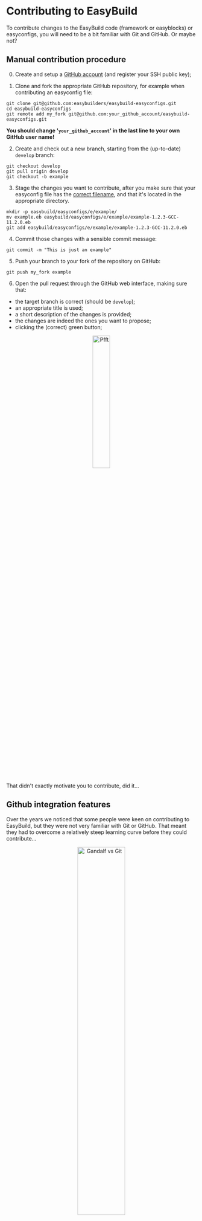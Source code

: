 # Contributing to EasyBuild

To contribute changes to the EasyBuild code (framework or easyblocks) or easyconfigs,
you will need to be a bit familiar with Git and GitHub. Or maybe not?

## Manual contribution procedure

0) Create and setup a [GitHub account](https://github.com/join) (and register your SSH public key);

1) Clone and fork the appropriate GitHub repository, for example when contributing an easyconfig file:

```shell
git clone git@github.com:easybuilders/easybuild-easyconfigs.git
cd easybuild-easyconfigs
git remote add my_fork git@github.com:your_github_account/easybuild-easyconfigs.git
```

**You should change '`your_github_account`' in the last line to your own GitHub user name!**

2) Create and check out a new branch, starting from the (up-to-date) ``develop`` branch:

```
git checkout develop
git pull origin develop
git checkout -b example
```

3) Stage the changes you want to contribute, after you make sure that your easyconfig file has the
[correct filename](easybuild-basic-usage/#easyconfig-filenames), and that it's located in the appropriate directory.

```shell
mkdir -p easybuild/easyconfigs/e/example/
mv example.eb easybuild/easyconfigs/e/example/example-1.2.3-GCC-11.2.0.eb
git add easybuild/easyconfigs/e/example/example-1.2.3-GCC-11.2.0.eb
```

4) Commit those changes with a sensible commit message:

```shell
git commit -m "This is just an example"
```

5) Push your branch to your fork of the repository on GitHub:

```shell
git push my_fork example
```

6) Open the pull request through the GitHub web interface, making sure that:

* the target branch is correct (should be `develop`);
* an appropriate title is used;
* a short description of the changes is provided;
* the changes are indeed the ones you want to propose;
* clicking the (correct) green button;

<div align="center"><img src="../../img/pfft.png" alt="Pfft" width="30%"/></div>

That didn't exactly motivate you to contribute, did it...

## Github integration features

Over the years we noticed that some people were keen on contributing to EasyBuild,
but they were not very familiar with Git or GitHub. That meant they had to overcome a
relatively steep learning curve before they could contribute...

<div align="center"><img src="../../img/no_git.png" alt="Gandalf vs Git" width="50%"/></div>

In addition, the contribution workflow can be a bit daunting and time consuming,
even if you're already familiar with the procedure. You will have dozens of
branches flying around in no time, and if you get stuck in a weird corner
with `git` you may quickly end up demotivated.

This is frustrating not only for the people who wanted to contribute but
also for the EasyBuild maintainers, and it doesn't agree with the philosophy of
a project that aims to *automate* tedious software installation procedures.

At the end of 2015 efforts were made to tackle this issue by implementing
GitHub integration features in EasyBuild, which automate the contribution
workflow by running `git` commands and interacting with the [GitHub API](https://docs.github.com/en/rest).

We will briefly go over some of these features here, but they are also covered in detail [in the EasyBuild documentation](https://docs.easybuild.io/en/latest/Integration_with_GitHub.html).

### Requirements & configuration

First of all, the GitHub integration features impose a couple of additional [requirements](https://docs.easybuild.io/en/latest/Integration_with_GitHub.html)
and configuration.


**Additional dependencies**

Both the `GitPython` and `keyring` Python packages as well as the `keyrings.cryptfile` add-on package must be installed.
In the prepared environment, you can do this via:

```shell
pip3 install --user GitPython keyring keyrings.cryptfile
```

!!! Note
    You may experiences problems installing the ``cryptography`` Python packages,
    which is a dependency of keyring. The underlying cause is that you need to have
    the [``Rust``](https://www.rust-lang.org/) compiler installed to install the latest version
    of ``cryptography`` (see [here](https://github.com/pyca/cryptography/issues/5771)).

    You can work around this issue using:

    ```shell
    pip3 install --user 'cryptography<3.4'
    ```

**SSH public key in GitHub account**

You need to have a GitHub account that has your SSH public key registered in it
(via [https://github.com/settings/keys](https://github.com/settings/keys)).

If you need to generate an SSH key pair, you can run the following command:

```shell
ssh-keygen -a 100 -t ed25519
```

You can copy the SSH public key from the output of this command:

```shell
cat .ssh/id_ed25519.pub
```


**Forked repository in GitHub**

In addition, you must have *forked* the EasyBuild repository you want to contribute to
(for example [https://github.com/easybuilders/easybuild-easyconfigs](https://github.com/easybuilders/easybuild-easyconfigs)).

**EasyBuild configuration, incl. GitHub token**

You also have to configure EasyBuild a bit more, so it knows about your
GitHub user name *and* has a GitHub token available in order to perform actions
in GitHub with your credentials.

To do this, you should define the `github-user` configuration option and
run the "`eb --install-github-token`" command:

```shell
# replace 'ebtutorial' with your own GitHub username!
$ export EASYBUILD_GITHUB_USER=ebtutorial
$ eb --install-github-token
```

To create a GitHub token:

* Visit [https://github.com/settings/tokens](https://github.com/settings/tokens).
* Click *"Personal access tokens"*.
* Click followed by *"Generate new token"*.
* Give the token a name (for example *"Token for EasyBuild"*).
* Select both the '`public_repo`' (in the '`repo`' section) and '`gist`' scopes.
* Click the green *"Generate token"* button.
* Copy the generated token.
* Paste the token when asked by `--install-github-token` (and hit *Enter*).
* Enter a password to encrypt your GitHub token.

The output should look something like this:

```shell
$ eb --install-github-token
== temporary log file in case of crash /tmp/eb-9z0bdve9/easybuild-hfpti62w.log
Token: 
Validating token...
Token seems to be valid, installing it.
Please set a password for your new keyring: 
Please confirm the password:
Token 'fed..987' installed!
```


**Checking status of GitHub integration**

You can check the status of the GitHub integration using "`eb --check-github`":

```shell
$ eb --check-github
== temporary log file in case of crash /tmp/eb-4ckdlyfy/easybuild-gp69ev2w.log

Checking status of GitHub integration...

Making sure we're online...OK

* GitHub user...ebtutorial => OK
Please enter password for encrypted keyring:
* GitHub token...fed..987 (len: 40) => OK (validated)
* git command...OK ("git version 1.8.3.1; ")
* GitPython module...OK (GitPython version 3.1.3)
* push access to ebtutorial/easybuild-easyconfigs repo @ GitHub...OK
* creating gists...OK
* location to Git working dirs... not found (suboptimal)

All checks PASSed!

Status of GitHub integration:
* --from-pr: OK
* --new-pr: OK
* --review-pr: OK
* --update-pr: OK
* --upload-test-report: OK
```

If you see '`OK`' for each of the status checks, you're all set
to try out the GitHub integration features!

!!! Note
    If your SSH private key is protected with a password, you may need
    to enter your password a couple of times when running "`eb --check-github`".

    You can avoid this by [using an SSH agent](https://docs.github.com/en/authentication/connecting-to-github-with-ssh/generating-a-new-ssh-key-and-adding-it-to-the-ssh-agent).

!!! Note
    If you see the ``push access`` check fail with ``Failed to fetch branch 'main'``,
    you will need to rename the ``master`` branch in your fork of the ``easybuild-easyconfigs``
    repository from ``master`` to ``main`` (this is required since EasyBuild v4.3.3).

    This can be done via the *pencil* icon at
    [https://github.com/YOUR_GITHUB_ACCOUNT/easybuild-easyconfigs/branches](https://github.com/YOUR_GITHUB_ACCOUNT/easybuild-easyconfigs/branches)
    (replace ``YOUR_GITHUB_ACCOUNT`` with the name of your GitHub account in this URL).

### Creating pull requests

The GitHub integration in EasyBuild allows you to **create pull requests
using the `eb` command**, without even leaving your shell environment.
How cool is that‽

To create a pull request to the `easybuild-easyconfigs` repository,
you can either do it in a single go by
running "`eb --new-pr`" and passing it one or more easyconfig files to add
into the pull request.

The more detailed option is to first create a branch in your repository fork
in GitHub via "`eb --new-branch-github`" and then later open the pull request
via "`eb --new-pr-from-branch`". This method can be useful when preparing multiple
interdependent pull requests, or to check whether your changes pass the unit tests
(which are run automatically in the GitHub Actions CI environment for
all branches pushed to your fork).

The `--new-pr` option can also be used to open pull requests to the easyblocks
and framework repositories, and it will even automatically determine the target
repository based on the contents of the files you provide. Whoa!

You can control the target repository for your pull request using
`--pr-target-account` (default is `easybuilders`) and `--pr-target-repo`.

If you want you can carefully double check your work before actually
opening the pull request by doing a dry run via "`eb --dry-run --new-pr`"
or "`eb -D --new-pr`".

Finally, you can use "`eb --preview-pr`" to see how the easyconfig files
for which you plan to create a pull request differ from existing easyconfig
files.

### Updating pull requests

To update an existing pull request with additional changes
you can use "`eb --update-pr`" and pass the pull request ID,
alongside the paths to the updated files.

If you have only created a branch (for example via `eb --new-branch-github`)
you can update it via `--update-branch-github` in the same way,
passing the branch name instead of a pull request ID.

### Using a pull request

Next to creating and updating branches and pull requests
you can also *use* easyconfig files and easyblocks from a pull request,
regardless of its status (open, merged, or closed). This is particularly
useful when testing contributions, or to install software for which 
support is not yet included in the latest EasyBuild release.

Using the `--from-pr` option you can install easyconfig files from the
pull request with specified ID. By default all easyconfig files that are
touched by the pull request will be installed, but you can specify
particular ones to use as well. It is generally advised to also use the
`--robot` option to ensure that the easyconfig files are installed in the
correct order with respect to dependencies.

Similarly, using a new or updated easyblock from a pull request is as simple
as using the `--include-easyblocks-from-pr` option. And of course you can
combine it with `--from-pr`!

Via `--upload-test-report` you can let EasyBuild submit a comment into the
easyconfig pull request to show that the installation worked on your system. This is
useful for others to know, in particular EasyBuild maintainers, since the comment
will include information about your system (OS, processor, etc.) and your EasyBuild configuration.

## Demo

That is a lot to digest, so let us make this a bit more concrete with an example:
we will open a pull request for the [`eb-tutorial` example software](../adding_support_additional_software/#example) to *a fork* of the [`easybuild-easyconfigs` repository](https://github.com/easybuilders/easybuild-easyconfigs) using the `eb` command,
and submit a test report in it.

!!! Note
    Make sure that you have correctly configured the GitHub integration,
    [see above](#requirements-configuration).

### Creating pull request

We first configure EasyBuild to target the `ebtutorial` GitHub account rather
than the default `easybuilders` GitHub organisation,
by defining the `pr-target-account` configuration setting:

```shell
export EASYBUILD_PR_TARGET_ACCOUNT=ebtutorial
```

In the output of "`eb --show-config`" you should see a line like this:

```
pr-target-account (E) = ebtutorial
```

We only do this to avoid that lots of pull requests for the `eb-tutorial`
example software are opened in the [central easyconfigs repository](https://github.com/easybuilders/easybuild-easyconfigs).

Opening a pull request is as simple as running "`eb --new-pr`" and passing
the easyconfig file:

```shell
$ eb --new-pr example.eb
== temporary log file in case of crash /tmp/eb-ggr6scbq/easybuild-hnk271xj.log
== found valid index for /home/example/.local/easybuild/easyconfigs, so using it...
== fetching branch 'develop' from https://github.com/ebtutorial/easybuild-easyconfigs.git...
== copying files to /tmp/eb-ggr6scbq/git-working-dirxwk1fzaw/easybuild-easyconfigs...
== pushing branch '20200622095415_new_pr_eb-tutorial100' to remote 'github_ebtutorial_qgtfU' (git@github.com:ebtutorial/easybuild-easyconfigs.git)
Enter passphrase for key '/home/example/.ssh/id_rsa': 
Please enter password for encrypted keyring:

Opening pull request
* target: ebtutorial/easybuild-easyconfigs:develop
* from: ebtutorial/easybuild-easyconfigs:20200622095415_new_pr_eb-tutorial100
* title: "{tools}[GCC/11.2.0] eb-tutorial v1.0.1"
* labels: new
* description:
"""
(created using `eb --new-pr`)

"""
* overview of changes:
 easybuild/easyconfigs/e/eb-tutorial/eb-tutorial-1.0.1-GCC-11.2.0.eb | 26 ++++++++++++++++++++++++++
 1 file changed, 26 insertions(+)

Opened pull request: https://github.com/ebtutorial/easybuild-easyconfigs/pull/
== Temporary log file(s) /tmp/eb-ggr6scbq/easybuild-hnk271xj.log* have been removed.
== Temporary directory /tmp/eb-ggr6scbq has been removed.
```

Take a moment to grasp what we did here: we ran **a single `eb` command** which
took care of the **[whole contribution procedure](#manual-contribution-procedure)** for us, including:

* Cloning the `easybuilders/easybuild-easyconfigs` repository and checking out the `develop` branch (in a temporary
  directory);
* Picking a sensible name for a branch and creating it;
* Adding the `eb-tutorial` easyconfig file to the branch, in the correct location
  (`easybuild/easyconfigs/e/eb-tutorial/`) and with the correct filename (`eb-tutorial-1.0.1-GCC-11.2.0.eb`);
* Pushing the branch to our fork (`example/easybuild-easyconfigs`);
* Actually opening the pull request, using an informative title.

That is so... easy!

This feature not only *significantly* lowers the bar for contributing,
it also saves quite a bit of time since you don't need to double check
various details (like targeting the `develop` branch) or spend time on
coming up with a nice looking title or funny branch name (although you
still can if you really want to).

There are a couple of nice side effects too, like not having any local branches
to tidy up on once the pull request gets merged (since `--new-pr` created the
branch only in a temporary directory).

If many contributions are made via `--new-pr` it also simplifies the task
of EasyBuild maintainers, since pull requests opened this way have a particular
structure to them and thus are easier to digest because they look familiar.

### Uploading test report

After opening the pull request, we should also upload a test report to show that the installation is working.
This is just as easy as creating the pull request.

First make sure that the pre-installed software in the prepared environment
is available, since the required dependencies for `eb-tutorial` are already
installed there:

```shell
module use /easybuild/modules/all
```

You can verify which dependencies are still missing using `--from-pr` combined with `--missing`:

```shell
# change '1' to the ID of your own pull request (see output of --new-pr)
$ eb --from-pr 123 --missing
== temporary log file in case of crash /tmp/eb-ioi9ywm1/easybuild-e3v0xa1b.log
Please enter password for encrypted keyring:
== found valid index for /home/example/.local/easybuild/easyconfigs, so using it...

1 out of 20 required modules missing:

* eb-tutorial/1.0.1-GCC-11.2.0 (eb-tutorial-1.0.1-GCC-11.2.0.eb)
```

Uploading a test report boils down to combining `--from-pr` with `--upload-test-report`:

```shell
# change '1' to the ID of your own pull request (see output of --new-pr)
$ eb --rebuild --from-pr 123 --upload-test-report
Please enter password for encrypted keyring:
...
== processing EasyBuild easyconfig /tmp/eb-bnb1pv3n/files_pr65/e/eb-tutorial/eb-tutorial-1.0.1-GCC-11.2.0.eb
== building and installing eb-tutorial/1.0.1-GCC-11.2.0...
...
== COMPLETED: Installation ended successfully (took 2 sec)
...
Adding comment to easybuild-easyconfigs issue #65: 'Test report by @ebtutorial
**SUCCESS**
Build succeeded for 1 out of 1 (1 easyconfigs in this PR)
example - Linux centos linux 8.5, x86_64, Intel(R) Core(TM) E5-2660 v4 @ 2.00GHz (broadwell), Python 3.6.8
See https://gist.github.com/f7c74159c809029afd99e30e4d994ef1 for a full test report.'
== Test report uploaded to https://gist.github.com/f7c74159c809029afd99e30e4d994ef1 and mentioned in a comment in easyconfigs PR#1
```

Note that we may need to use `--rebuild` here since `eb-tutorial` may already be installed.

This results in a comment being added to the pull request:

<div align="center"><img src="../../img/test_report_comment.png" alt="Test report comment" width="75%"/></div>

The gist linked from this comment provides more detailed information:

<div align="center"><img src="../../img/test_report_gist.png" alt="Test report gist" width="75%"/></div>

---

[*next: Customizing EasyBuild Using Hooks*](easybuild-hooks.md) - [*(back to overview page)*](index.md)

